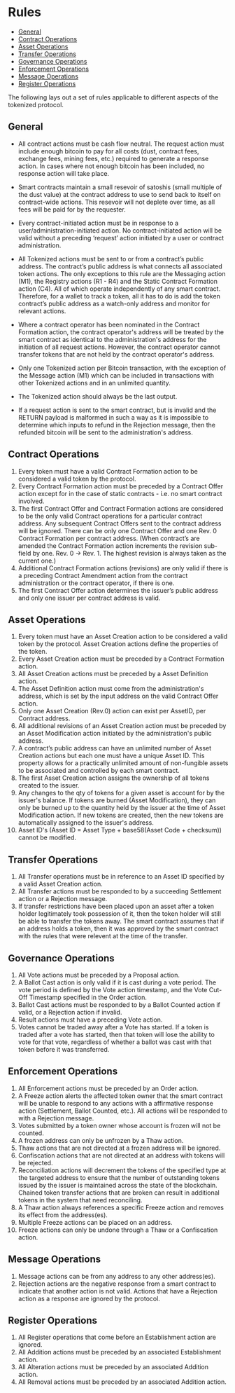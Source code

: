 # Rules

- [General](#general)
- [Contract Operations](#contract-operations)
- [Asset Operations](#asset-operations)
- [Transfer Operations](#transfer-operations)
- [Governance Operations](#governance-operations)
- [Enforcement Operations](#enforcement-operations)
- [Message Operations](#message-operations)
- [Register Operations](#register-operations)

The following lays out a set of rules applicable to different aspects of the tokenized protocol.

<a name="general"></a>
## General

* All contract actions must be cash flow neutral. The request action must include enough bitcoin to pay for all costs (dust, contract fees, exchange fees, mining fees, etc.) required to generate a response action. In cases where not enough bitcoin has been included, no response action will take place. 

* Smart contracts maintain a small resevoir of satoshis (small multiple of the dust value) at the contract address to use to send back to itself on contract-wide actions.  This resevoir will not deplete over time, as all fees will be paid for by the requester.

* Every contract-initiated action must be in response to a user/administration-initiated action. No contract-initiated action will be valid without a preceding ‘request’ action initiated by a user or contract administration.

* All Tokenized actions must be sent to or from a contract’s public address. The contract’s public address is what connects all associated token actions. The only exceptions to this rule are the Messaging action (M1), the Registry actions (R1 - R4) and the Static Contract Formation action (C4).  All of which operate independently of any smart contract. Therefore, for a wallet to track a token, all it has to do is add the token contract’s public address as a watch-only address and monitor for relevant actions.

* Where a contract operator has been nominated in the Contract Formation action, the contract operator's address will be treated by the smart contract as identical to the administration's address for the initiation of all request actions.  However, the contract operator cannot transfer tokens that are not held by the contract operator's address.

* Only one Tokenized action per Bitcoin transaction, with the exception of the Message action (M1) which can be included in transactions with other Tokenized actions and in an unlimited quantity.

* The Tokenized action should always be the last output.

* If a request action is sent to the smart contract, but is invalid and the RETURN payload is malformed in such a way as it is impossible to determine which inputs to refund in the Rejection message, then the refunded bitcoin will be sent to the administration's address. 

<a name="contract-operations"></a>
## Contract Operations

1. Every token must have a valid Contract Formation action to be considered a valid token by the protocol.
2. Every Contract Formation action must be preceded by a Contract Offer action except for in the case of static contracts - i.e. no smart contract involved.
3. The first Contract Offer and Contract Formation actions are considered to be the only valid Contract operations for a particular contract address. Any subsequent Contract Offers sent to the contract address will be ignored. There can be only one Contract Offer and one Rev. 0 Contract Formation per contract address. (When contract’s are amended the Contract Formation action increments the revision sub-field by one. Rev. 0 -> Rev. 1. The highest revision is always taken as the current one.)
4. Additional Contract Formation actions (revisions) are only valid if there is a preceding Contract Amendment action from the contract administration or the contract operator, if there is one.
5. The first Contract Offer action determines the issuer’s public address and only one issuer per contract address is valid.

<a name="asset-operations"></a>
## Asset Operations

1. Every token must have an Asset Creation action to be considered a valid token by the protocol. Asset Creation actions define the properties of the token.
2. Every Asset Creation action must be preceded by a Contract Formation action.
3. All Asset Creation actions must be preceded by a Asset Definition action.
4. The Asset Definition action must come from the administration's address, which is set by the input address on the valid Contract Offer action.
5. Only one Asset Creation (Rev.0) action can exist per AssetID, per Contract address.
6. All additional revisions of an Asset Creation action must be preceded by an Asset Modification action initiated by the administration's public address.
7. A contract’s public address can have an unlimited number of Asset Creation actions but each one must have a unique Asset ID. This property allows for a practically unlimited amount of non-fungible assets to be associated and controlled by each smart contract.
8. The first Asset Creation action assigns the ownership of all tokens created to the issuer.
9. Any changes to the qty of tokens for a given asset is account for by the issuer's balance.  If tokens are burned (Asset Modification), they can only be burned up to the quantity held by the issuer at the time of Asset Modification action.  If new tokens are created, then the new tokens are automatically assigned to the issuer's address.
10. Asset ID's (Asset ID = Asset Type + base58(Asset Code + checksum)) cannot be modified.

<a name="transfer-operations"></a>
## Transfer Operations

1. All Transfer operations must be in reference to an Asset ID specified by a valid Asset Creation action.
2. All Transfer actions must be responded to by a succeeding Settlement action or a Rejection message.
3. If transfer restrictions have been placed upon an asset after a token holder legitimately took possession of it, then the token holder will still be able to transfer the tokens away.  The smart contract assumes that if an address holds a token, then it was approved by the smart contract with the rules that were relevent at the time of the transfer.

<a name="governance-operations"></a>
## Governance Operations

1. All Vote actions must be preceded by a Proposal action.
2. A Ballot Cast action is only valid if it is cast during a vote period. The vote period is defined by the Vote action timestamp, and the Vote Cut-Off Timestamp specified in the Order action.
3. Ballot Cast actions must be responded to by a Ballot Counted action if valid, or a Rejection action if invalid.
4. Result actions must have a preceding Vote action.
5. Votes cannot be traded away after a Vote has started.  If a token is traded after a vote has started, then that token will lose the ability to vote for that vote, regardless of whether a ballot was cast with that token before it was transferred.

<a name="enforcement-operations"></a>
## Enforcement Operations

1. All Enforcement actions must be preceded by an Order action.
2. A Freeze action alerts the affected token owner that the smart contract will be unable to respond to any actions with a affirmative response action (Settlement, Ballot Counted, etc.). All actions will be responded to with a Rejection message.
3. Votes submitted by a token owner whose account is frozen will not be counted.
4. A frozen address can only be unfrozen by a Thaw action.
5. Thaw actions that are not directed at a frozen address will be ignored.
6. Confiscation actions that are not directed at an address with tokens will be rejected.
7. Reconciliation actions will decrement the tokens of the specified type at the targeted address to ensure that the number of outstanding tokens issued by the issuer is maintained across the state of the blockchain. Chained token transfer actions that are broken can result in additional tokens in the system that need reconciling.
8. A Thaw action always references a specific Freeze action and removes its effect from the address(es).
9. Multiple Freeze actions can be placed on an address.
10. Freeze actions can only be undone through a Thaw or a Confiscation action. 

<a name="message-operations"></a>
## Message Operations

1. Message actions can be from any address to any other address(es).
2. Rejection actions are the negative response from a smart contract to indicate that another action is not valid. Actions that have a Rejection action as a response are ignored by the protocol.

<a name="register-operations"></a>
## Register Operations

1. All Register operations that come before an Establishment action are ignored.
2. All Addition actions must be preceded by an associated Establishment action.
3. All Alteration actions must be preceded by an associated Addition action.
4. All Removal actions must be preceded by an associated Addition action.
